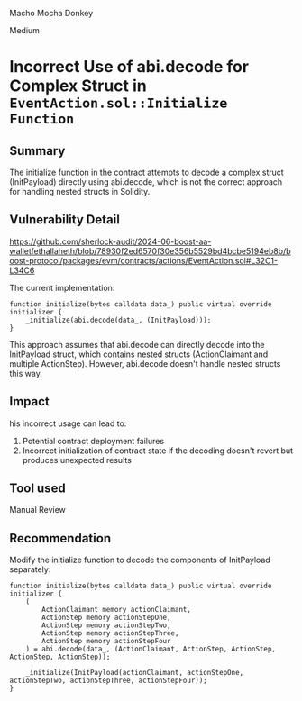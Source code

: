 Macho Mocha Donkey

Medium

# Incorrect Use of abi.decode for Complex Struct in `EventAction.sol::Initialize Function`

## Summary

The initialize function in the contract attempts to decode a complex struct (InitPayload) directly using abi.decode, which is not the correct approach for handling nested structs in Solidity.

## Vulnerability Detail
https://github.com/sherlock-audit/2024-06-boost-aa-walletfethallaheth/blob/78930f2ed6570f30e356b5529bd4bcbe5194eb8b/boost-protocol/packages/evm/contracts/actions/EventAction.sol#L32C1-L34C6

The current implementation:

```solidity
function initialize(bytes calldata data_) public virtual override initializer {
    _initialize(abi.decode(data_, (InitPayload)));
}
```

This approach assumes that abi.decode can directly decode into the InitPayload struct, which contains nested structs (ActionClaimant and multiple ActionStep). However, abi.decode doesn't handle nested structs this way.

## Impact

his incorrect usage can lead to:

1. Potential contract deployment failures
2. Incorrect initialization of contract state if the decoding doesn't revert but produces unexpected results

## Tool used

Manual Review

## Recommendation

Modify the initialize function to decode the components of InitPayload separately:

```solidity
function initialize(bytes calldata data_) public virtual override initializer {
    (
        ActionClaimant memory actionClaimant,
        ActionStep memory actionStepOne,
        ActionStep memory actionStepTwo,
        ActionStep memory actionStepThree,
        ActionStep memory actionStepFour
    ) = abi.decode(data_, (ActionClaimant, ActionStep, ActionStep, ActionStep, ActionStep));
   
    _initialize(InitPayload(actionClaimant, actionStepOne, actionStepTwo, actionStepThree, actionStepFour));
}

```